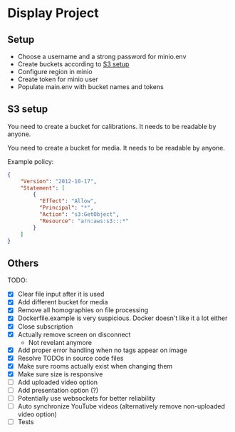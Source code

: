 # Display Project

## Setup

- Choose a username and a strong password for minio.env
- Create buckets according to [S3 setup](#s3-setup)
- Configure region in minio
- Create token for minio user
- Populate main.env with bucket names and tokens

## S3 setup

You need to create a bucket for calibrations. It needs to be readable by anyone.

You need to create a bucket for media. It needs to be readable by anyone.

Example policy:

```json
{
    "Version": "2012-10-17",
    "Statement": [
        {
          "Effect": "Allow",
          "Principal": "*",
          "Action": "s3:GetObject",
          "Resource": "arn:aws:s3:::*"
        }
    ]
}
```

## Others

TODO:

- [x] Clear file input after it is used
- [x] Add different bucket for media
- [x] Remove all homographies on file processing
- [x] Dockerfile.example is very suspicious. Docker doesn't like it a lot either
- [x] Close subscription
- [x] Actually remove screen on disconnect
  - Not revelant anymore
- [x] Add proper error handling when no tags appear on image
- [x] Resolve TODOs in source code files
- [x] Make sure rooms actually exist when changing them
- [x] Make sure size is responsive
- [ ] Add uploaded video option
- [ ] Add presentation option (?)
- [ ] Potentially use websockets for better reliability
- [ ] Auto synchronize YouTube videos (alternatively remove non-uploaded video option)
- [ ] Tests
